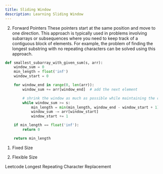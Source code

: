 ```yaml
---
title: Sliding Window 
description: Learning Sliding Window
---
```



2. Forward Pointers
These pointers start at the same position and move to one direction. This approach is typically used in problems involving subarrays or subsequences where you need to keep track of a contiguous block of elements. For example, the problem of finding the longest substring with no repeating characters can be solved using this approach.

```python
def smallest_subarray_with_given_sum(s, arr):
    window_sum = 0
    min_length = float('inf')
    window_start = 0

    for window_end in range(0, len(arr)):
        window_sum += arr[window_end]  # add the next element

        # shrink the window as much as possible while maintaining the constraint
        while window_sum >= s:
            min_length = min(min_length, window_end - window_start + 1)
            window_sum -= arr[window_start]
            window_start += 1

    if min_length == float('inf'):
        return 0

    return min_length

```





1. Fixed Size


2. Flexible Size


Leetcode
Longest Repeating Character Replacement
